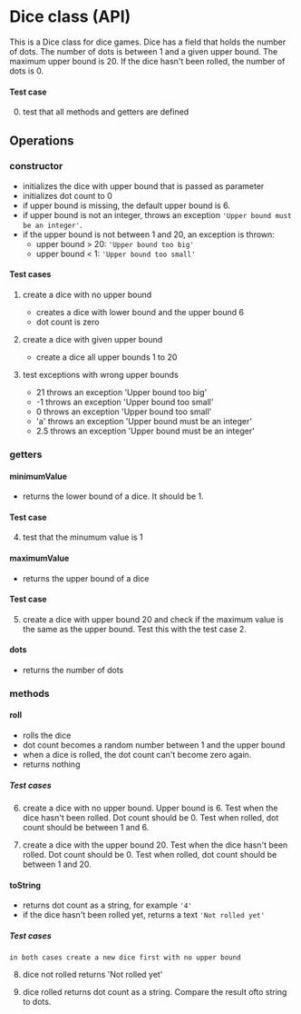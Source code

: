 # Dice class (API)

This is a Dice class for dice games. Dice has a field that holds the number of dots. The number of dots is between 1 and a given upper bound. The maximum upper bound is 20. If the dice hasn't been rolled, the number of dots is 0.

#### Test case

0. test that all methods and getters are defined

## Operations

### **constructor**

-   initializes the dice with upper bound that is passed as parameter
-   initializes dot count to 0
-   if upper bound is missing, the default upper bound is 6.
-   if upper bound is not an integer, throws an exception `'Upper bound must be an integer'`.
-   if the upper bound is not between 1 and 20, an exception is thrown:
    -   upper bound > 20: `'Upper bound too big'`
    -   upper bound < 1: `'Upper bound too small'`

#### Test cases

1.  create a dice with no upper bound

    -   creates a dice with lower bound and the upper bound 6
    -   dot count is zero

2.  create a dice with given upper bound

    -   create a dice all upper bounds 1 to 20

3.  test exceptions with wrong upper bounds
    -   21 throws an exception 'Upper bound too big'
    -   -1 throws an exception 'Upper bound too small'
    -   0 throws an exception 'Upper bound too small'
    -   'a' throws an exception 'Upper bound must be an integer'
    -   2.5 throws an exception 'Upper bound must be an integer'

### **getters**

#### **minimumValue**

-   returns the lower bound of a dice. It should be 1.

#### Test case

4. test that the minumum value is 1

#### **maximumValue**

-   returns the upper bound of a dice

#### Test case

5. create a dice with upper bound 20 and check if the maximum value is the same as the upper bound. Test this with the test case 2.

#### **dots**

-   returns the number of dots

### **methods**

#### **roll**

-   rolls the dice
-   dot count becomes a random number between 1 and the upper bound
-   when a dice is rolled, the dot count can't become zero again.
-   returns nothing

##### Test cases

6. create a dice with no upper bound. Upper bound is 6.
   Test when the dice hasn't been rolled. Dot count should be 0.
   Test when rolled, dot count should be between 1 and 6.

7. create a dice with the upper bound 20.
   Test when the dice hasn't been rolled. Dot count should be 0.
   Test when rolled, dot count should be between 1 and 20.

#### **toString**

-   returns dot count as a string, for example `'4'`
-   if the dice hasn't been rolled yet, returns a text `'Not rolled yet'`

##### Test cases

    in both cases create a new dice first with no upper bound

8. dice not rolled returns 'Not rolled yet'

9. dice rolled returns dot count as a string. Compare the result ofto string to dots.
